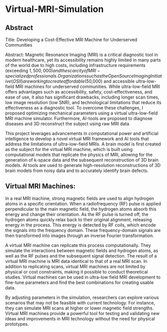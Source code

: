 # Virtual-MRI-Simulation

## Abstract

Title: Developing a Cost-Effective MRI Machine for Underserved Communities

Abstract:
Magnetic Resonance Imaging (MRI) is a critical diagnostic tool in modern healthcare, yet its accessibility remains highly limited in many parts of the world due to high costs, including infrastructure requirements (exceeding $1,500,000) and the scarcity of MRI-specialized professionals. Organizations such as the Open Source Imaging Initiative (OSII) are working to create affordable ($50,000) and accessible ultra-low-field MRI machines for underserved communities. While ultra-low-field MRI offers advantages such as accessibility, safety, cost-effectiveness, and ease of use, it also has significant drawbacks, including longer scan times, low image resolution (low SNR), and technological limitations that reduce its effectiveness as a diagnostic tool. To overcome these challenges, I proposed optimizing mechanical parameters using a virtual ultra-low-field MRI machine simulator. Furthermore, AI-tools are proposed to diagnose diseases and 3D reconstruct the subject using raw MRI data

This project leverages advancements in computational power and artificial intelligence to develop a novel virtual MRI framework and AI tools that address the limitations of ultra-low-field MRIs. A brain model is first created as the subject for the virtual MRI machine, which is built using computational models that replicate the physics of MRI, allowing for the generation of k-space data and the subsequent reconstruction of 3D brain models. AI tools are used to generate high-resolution reconstructions of 3D brain models from noisy data and to accurately identify brain defects.


## Virtual MRI Machines:

In a real MRI machine, strong magnetic fields are used to align hydrogen atoms in a specific orientation. When a radiofrequency (RF) pulse is applied perpendicular to the main magnetic field, the hydrogen atoms absorb this energy and change their orientation. As the RF pulse is turned off, the hydrogen atoms quickly relax back to their original alignment, releasing energy in the process. This energy is detected by RF coils, which encode the signals into the frequency domain. These frequency-domain signals are then transformed into images through an inverse Fourier transformation.

A virtual MRI machine can replicate this process computationally. They simulate the interactions between magnetic fields and hydrogen atoms, as well as the RF pulses and the subsequent signal detection. The result of a virtual MRI machine is MRI data identical to that of a real MRI scan. In addition to replicating scans, virtual MRI machines are not limited by physical or cost constraints, making it possible to conduct theoretical studies. Virtual machines can be used in ultra-low field MRI development to fine-tune parameters and find the best combinations for creating usable data.

By adjusting parameters in the simulation, researchers can explore various scenarios that may not be feasible with current technology. For instance, they can simulate MRI scans at higher or lower magnetic field strengths. Virtual MRI machines provide a powerful tool for testing and validating new ideas and improvements in MRI technology without the need for physical prototypes.
